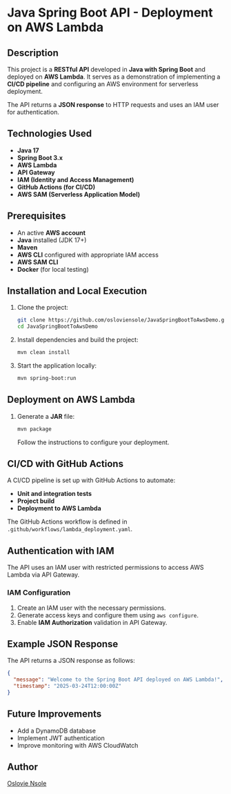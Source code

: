 # Java Spring Boot API - Deployment on AWS Lambda

## Description
This project is a **RESTful API** developed in **Java with Spring Boot** and deployed on **AWS Lambda**. It serves as a demonstration of implementing a **CI/CD pipeline** and configuring an AWS environment for serverless deployment.

The API returns a **JSON response** to HTTP requests and uses an IAM user for authentication.

## Technologies Used
- **Java 17**
- **Spring Boot 3.x**
- **AWS Lambda**
- **API Gateway**
- **IAM (Identity and Access Management)**
- **GitHub Actions (for CI/CD)**
- **AWS SAM (Serverless Application Model)**

## Prerequisites
- An active **AWS account**
- **Java** installed (JDK 17+)
- **Maven**
- **AWS CLI** configured with appropriate IAM access
- **AWS SAM CLI**
- **Docker** (for local testing)

## Installation and Local Execution
1. Clone the project:
   ```sh
   git clone https://github.com/osloviensole/JavaSpringBootToAwsDemo.git
   cd JavaSpringBootToAwsDemo
   ```

2. Install dependencies and build the project:
   ```sh
   mvn clean install
   ```

3. Start the application locally:
   ```sh
   mvn spring-boot:run
   ```

## Deployment on AWS Lambda
1. Generate a **JAR** file:
   ```sh
   mvn package
   ```
   Follow the instructions to configure your deployment.

## CI/CD with GitHub Actions
A CI/CD pipeline is set up with GitHub Actions to automate:
- **Unit and integration tests**
- **Project build**
- **Deployment to AWS Lambda**

The GitHub Actions workflow is defined in `.github/workflows/lambda_deployment.yaml`.

## Authentication with IAM
The API uses an IAM user with restricted permissions to access AWS Lambda via API Gateway.

### IAM Configuration
1. Create an IAM user with the necessary permissions.
2. Generate access keys and configure them using `aws configure`.
3. Enable **IAM Authorization** validation in API Gateway.

## Example JSON Response
The API returns a JSON response as follows:
```json
{
  "message": "Welcome to the Spring Boot API deployed on AWS Lambda!",
  "timestamp": "2025-03-24T12:00:00Z"
}
```

## Future Improvements
- Add a DynamoDB database
- Implement JWT authentication
- Improve monitoring with AWS CloudWatch

## Author
[Oslovie Nsole](https://www.linkedin.com/in/oslovie-nsole-8a4621137)

